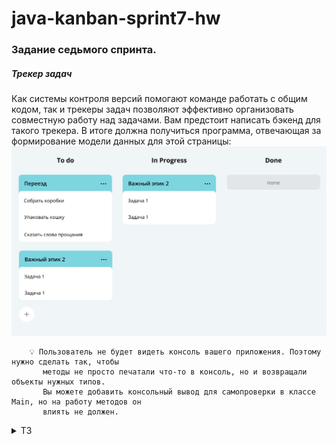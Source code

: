 # java-kanban-sprint7-hw

### Задание седьмого спринта.

##### Трекер задач

Как системы контроля версий помогают команде работать с общим кодом, так и трекеры задач
позволяют эффективно организовать совместную работу над задачами. Вам предстоит написать
бэкенд для такого трекера. В итоге должна получиться программа, отвечающая за формирование
модели данных для этой страницы:
![img](img/Untitled-120_1696414230.png)

        💡 Пользователь не будет видеть консоль вашего приложения. Поэтому нужно сделать так, чтобы 
           методы не просто печатали что-то в консоль, но и возвращали объекты нужных типов.
           Вы можете добавить консольный вывод для самопроверки в класcе Main, но на работу методов он 
           влиять не должен.

<details> <summary> ТЗ </summary>  

Нужно усовершенствовать приложение "Трекер задач" из ТЗ для 3, 4, 5, 6 спринта (ветки: java-kanban-sprint3/4/5/6
-hw).

Без тестов нельзя проверить программу и убедиться, что всё работает именно так, как задумано. В трекере уже есть код
проверки — он содержится в методах main. На основе этого кода вам предстоит написать тесты для менеджеров и задач.
Также в этом спринте вы добавите новую функциональность: приложение сможет расставлять задачи по приоритету и проверять,
не пересекаются ли они по времени выполнения.

### Добавьте JUnit в проект

Прежде чем приступать к написанию тестов, добавьте поддержку JUnit в проект. Для этого выполните в IntelliJ IDEA
следующие действия.

1. Откройте любой класс, например Epic.
2. Нажмите Ctrl+Shift+T. В выпадающем меню выберите пункт Create test (англ. «Создать тест»). В появившемся окне нажмите
   кнопку OK — тест будет размещён в той же папке.
   ![img](img/1.png)
3. В меню выбора теста (Testing library) выберите JUnit5, а затем нажмите кнопку Fix (англ. «Исправить»).
   ![img](img/2.png)
4. Скачайте библиотеку в папку lib. Поставьте галочку около пункта Download to (англ. «Скачать в...») и нажмите кнопку
   OK,
   чтобы подтвердить создание теста.
   ![img](img/3.png)
5. После этого откроется файл EpicTest. Можно переходить к написанию тестов.

       💡 Проверьте, что все библиотеки загрузились в папку lib.

![img](img/4.png)

### Покройте код тестами

Ваша цель — написать отдельный тест для каждого публичного метода: стандартный кейс его работы и граничные случаи.

#### Потребуются следующие тесты.

1. Для расчёта статуса Epic. Граничные условия:

* a. Пустой список подзадач.
* b. Все подзадачи со статусом NEW.
* c. Все подзадачи со статусом DONE.
* d. Подзадачи со статусами NEW и DONE.
* e. Подзадачи со статусом IN_PROGRESS.

2. Для двух менеджеров задач InMemoryTasksManager и FileBackedTasksManager.

* Чтобы избежать дублирования кода, необходим базовый класс с тестами на каждый метод из интерфейса abstract class
  TaskManagerTest<T extends TaskManager>.
* Для подзадач нужно дополнительно проверить наличие эпика, а для эпика — расчёт статуса.
* Для каждого метода нужно проверить его работу:
    * a. Со стандартным поведением.
    * b. С пустым списком задач.
    * c. С неверным идентификатором задачи (пустой и/или несуществующий идентификатор).

3. Для HistoryManager — тесты для всех методов интерфейса. Граничные условия:

* a. Пустая история задач.
* b. Дублирование.
* с. Удаление из истории: начало, середина, конец.

4. Дополнительно для FileBackedTasksManager — проверка работы по сохранению и восстановлению состояния. Граничные
   условия:

* a. Пустой список задач.
* b. Эпик без подзадач.
* c. Пустой список истории.

После написания тестов ещё раз проверьте их наличие по списку. Убедитесь, что они работают.

### Добавьте продолжительность и дату старта

Добавьте новые поля в задачи:

* duration — продолжительность задачи, оценка того, сколько времени она займёт в минутах (число);
* startTime — дата, когда предполагается приступить к выполнению задачи.
* getEndTime() — время завершения задачи, которое рассчитывается исходя из startTime и duration.

Менять сигнатуры методов интерфейса TaskManager не понадобится: при создании или обновлении задач все его методы будут
принимать и возвращать объект, в который вы добавите два новых поля.

С классом Epic придётся поработать дополнительно. Продолжительность эпика — сумма продолжительности всех его подзадач.
Время начала — дата старта самой ранней подзадачи, а время завершения — время окончания самой поздней из задач. Новые
поля duration и startTime этого класса будут расчётные — аналогично полю статус. Для реализации getEndTime() удобно
добавить поле endTime в Epic и рассчитать его вместе с другими полями.

Не забудьте также доработать опцию сохранения состояния в файл: добавьте в сериализацию новые поля.

Добавьте в тесты проверку новых полей.

### Выведите список задач в порядке приоритета

Отсортируйте все задачи по приоритету — то есть по startTime. Если дата старта не задана, добавьте задачу в конец списка
задач, подзадач, отсортированных по startTime. Напишите новый метод getPrioritizedTasks, возвращающий список задач и
подзадач в заданном порядке.
Предполагается, что пользователь будет часто запрашивать этот список задач и подзадач, поэтому подберите подходящую
структуру данных для хранения. Сложность получения должна быть уменьшена с O(n log n) до O(n).

### Проверьте пересечения
Предполагается, что пользователь будет выполнять не более одной задачи за раз. Научите трекер проверять, что задачи и
подзадачи не пересекаются по времени выполнения. Добавьте валидацию во время создания или изменения задач, подзадач.

</details>